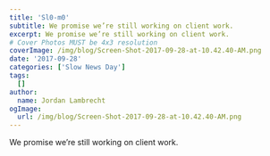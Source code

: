 ```yaml
---
title: 'Sl0-m0'
subtitle: We promise we’re still working on client work.
excerpt: We promise we’re still working on client work.
# Cover Photos MUST be 4x3 resolution
coverImage: /img/blog/Screen-Shot-2017-09-28-at-10.42.40-AM.png
date: '2017-09-28'
categories: ['Slow News Day']
tags:
  []
author:
  name: Jordan Lambrecht
ogImage:
  url: /img/blog/Screen-Shot-2017-09-28-at-10.42.40-AM.png
---
```

We promise we’re still working on client work.